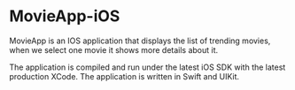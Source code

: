 # MovieApp-iOS

MovieApp is an IOS application that displays the list of trending movies, when we select one movie it shows more details about it.

The application is compiled and run under the latest iOS SDK with the latest production XCode.
The application is written in Swift and UIKit.
